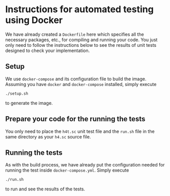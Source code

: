 # Instructions for automated testing using Docker

We have already created a `Dockerfile` here which specifies
all the necessary packages, etc., for compiling and running your code.
You just only need to follow the instructions below to see 
the results of unit tests designed to check your implementation.

## Setup
We use `docker-compose` and its configuration file to build the image.
Assuming you have `docker` and `docker-compose` installed,
simply execute
```shell script
./setup.sh
```
 to generate the image.

## Prepare your code for the running the tests
You only need to place the `h4t.sc` unit test file and
the `run.sh` file in the same directory as your `h4.sc` source file.

## Running the tests
As with the build process, we have already put
the configuration needed for running the test inside `docker-compose.yml`.
Simply execute
```shell script
./run.sh
```
to run and see the results of the tests.
